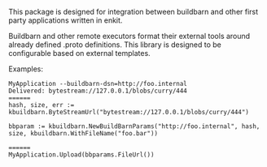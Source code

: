 This package is designed for integration between buildbarn and other first party applications written in enkit.

Buildbarn and other remote executors format their external tools around already defined .proto definitions. This library
is designed to be configurable based on external templates.

Examples:


    MyApplication --buildbarn-dsn=http://foo.internal
    Delivered: bytestream://127.0.0.1/blobs/curry/444
    ====== 
    hash, size, err := kbuildbarn.ByteStreamUrl("bytestream://127.0.0.1/blobs/curry/444")

    bbparam := kbuildbarn.NewBuildBarnParams("http://foo.internal", hash, size, kbuildbarn.WithFileName("foo.bar"))
    
    ======
    MyApplication.Upload(bbparams.FileUrl())

